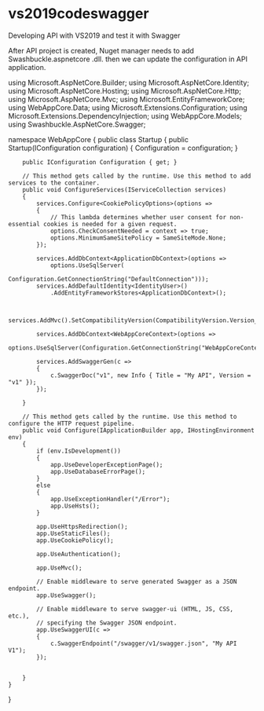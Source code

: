 # vs2019codeswagger

 Developing API with VS2019 and test it with Swagger
 
 After API project is created, Nuget manager needs to add Swashbuckle.aspnetcore .dll. then we can update the configuration in API application. 
 
 using Microsoft.AspNetCore.Builder;
using Microsoft.AspNetCore.Identity;
using Microsoft.AspNetCore.Hosting;
using Microsoft.AspNetCore.Http;
using Microsoft.AspNetCore.Mvc;
using Microsoft.EntityFrameworkCore;
using WebAppCore.Data;
using Microsoft.Extensions.Configuration;
using Microsoft.Extensions.DependencyInjection;
using WebAppCore.Models;
using Swashbuckle.AspNetCore.Swagger;

namespace WebAppCore
{
    public class Startup
    {
        public Startup(IConfiguration configuration)
        {
            Configuration = configuration;
        }




        public IConfiguration Configuration { get; }

        // This method gets called by the runtime. Use this method to add services to the container.
        public void ConfigureServices(IServiceCollection services)
        {
            services.Configure<CookiePolicyOptions>(options =>
            {
                // This lambda determines whether user consent for non-essential cookies is needed for a given request.
                options.CheckConsentNeeded = context => true;
                options.MinimumSameSitePolicy = SameSiteMode.None;
            });

            services.AddDbContext<ApplicationDbContext>(options =>
                options.UseSqlServer(
                    Configuration.GetConnectionString("DefaultConnection")));
            services.AddDefaultIdentity<IdentityUser>()
                .AddEntityFrameworkStores<ApplicationDbContext>();


            services.AddMvc().SetCompatibilityVersion(CompatibilityVersion.Version_2_1);

            services.AddDbContext<WebAppCoreContext>(options =>
                    options.UseSqlServer(Configuration.GetConnectionString("WebAppCoreContext")));

            services.AddSwaggerGen(c =>
            {
                c.SwaggerDoc("v1", new Info { Title = "My API", Version = "v1" });
            });

        }

        // This method gets called by the runtime. Use this method to configure the HTTP request pipeline.
        public void Configure(IApplicationBuilder app, IHostingEnvironment env)
        {
            if (env.IsDevelopment())
            {
                app.UseDeveloperExceptionPage();
                app.UseDatabaseErrorPage();
            }
            else
            {
                app.UseExceptionHandler("/Error");
                app.UseHsts();
            }

            app.UseHttpsRedirection();
            app.UseStaticFiles();
            app.UseCookiePolicy();

            app.UseAuthentication();

            app.UseMvc();

            // Enable middleware to serve generated Swagger as a JSON endpoint.
            app.UseSwagger();

            // Enable middleware to serve swagger-ui (HTML, JS, CSS, etc.), 
            // specifying the Swagger JSON endpoint.
            app.UseSwaggerUI(c =>
            {
                c.SwaggerEndpoint("/swagger/v1/swagger.json", "My API V1");
            });


        }
    }
}
